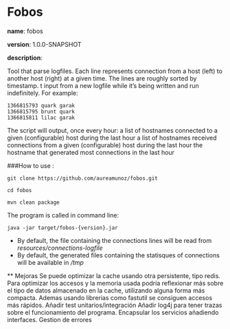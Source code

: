 # Fobos
**name**: fobos

**version**: 1.0.0-SNAPSHOT

**description**:

Tool that parse logfiles. Each line represents connection from a host (left) to another host (right) at a given time. The lines are roughly sorted by timestamp.
t input from a new logfile while it’s being written and run indefinitely.
For example:

    1366815793 quark garak
    1366815795 brunt quark
    1366815811 lilac garak

The script will output, once every hour:
a list of hostnames connected to a given (configurable) host during the last hour
a list of hostnames received connections from a given (configurable) host during the last hour the hostname that generated most connections in the last hour

###How to use :

    git clone https://github.com/aureamunoz/fobos.git

    cd fobos

    mvn clean package

The program is called in command line:

    java -jar target/fobos-{version}.jar

* By default, the file containing the connections lines will be read from _resources/connections-logfile_
* By default, the generated files containing the statisques of connections will be available in _/tmp_


** Mejoras
Se puede optimizar la cache usando otra persistente, tipo redis.
Para optimizar los accesos y la memoria usada podría reflexionar más sobre el tipo de datos almacenado en la cache,
utilizando alguna forma más compacta. Ademas usando librerias como fastutil se consiguen accesos más rápidos.
Añadir test unitarios/integración
Añadir log4j para tener trazas sobre el funcionamiento del programa.
Encapsular los servicios añadiendo interfaces.
Gestion de errores
